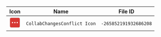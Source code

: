 | Icon | Name | File ID |
| ---  | ---  | ---     |
| ![](CollabChangesConflict%20Icon.png) | `CollabChangesConflict Icon` | `-265852191932686208` |
